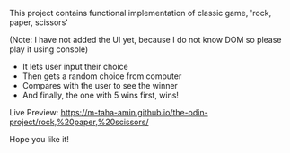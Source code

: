 This project contains functional implementation of classic game, 'rock, paper, scissors'

(Note: I have not added the UI yet, because I do not know DOM so please play it using console)

- It lets user input their choice
- Then gets a random choice from computer
- Compares with the user to see the winner
- And finally, the one with 5 wins first, wins!

Live Preview: https://m-taha-amin.github.io/the-odin-project/rock,%20paper,%20scissors/

Hope you like it!
